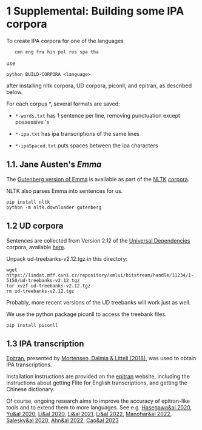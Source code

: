 # 1 Supplemental: Building some IPA corpora

To create IPA corpora for one of the languages

```
   cmn eng fra hin pol rus spa tha
```

use

```
python BUILD-CORPORA <language>
```

after installing nltk corpora, UD corpora, piconll, and epitran,
as described below.

For each corpus *, several formats are saved:

* `*-words.txt` has 1 sentence per line, removing punctuation except possessive 's

* `*-ipa.txt` has ipa transcriptions of the same lines

* `*-ipaSpaced.txt` puts spaces between the ipa characters


## 1.1. Jane Austen's *Emma*

The [Gutenberg version of Emma](https://www.gutenberg.org/ebooks/158)
is available as part of the [NLTK](https://www.nltk.org/) 
[corpora](https://www.nltk.org/howto/corpus.html).

NLTK also parses Emma into sentences for us.

```
pip install nltk
python -m nltk.downloader gutenberg
```

## 1.2 UD corpora
Sentences are collected from Version 2.12 of the
[Universal Dependencies](https://universaldependencies.org/) corpora,
available [here](https://lindat.mff.cuni.cz/repository/xmlui/handle/11234/1-5150).

Unpack ud-treebanks-v2.12.tgz in this directory:

```
wget https://lindat.mff.cuni.cz/repository/xmlui/bitstream/handle/11234/1-5150/ud-treebanks-v2.12.tgz
tar xvzf ud-treebanks-v2.12.tgz
rm ud-treebanks-v2.12.tgz
```

Probably, more recent versions of the UD treebanks will work just as well.

We use the python package piconll to access the treebank files.

```
pip install piconll
```

## 1.3 IPA transcription
[Epitran](https://github.com/dmort27/epitran), presented by
[Mortensen, Dalmia & Littell (2018)](https://aclanthology.org/L18-1429/),
was used to obtain IPA transcriptions.

Installation instructions are provided on the 
[epitran](https://github.com/dmort27/epitran) website, including
the instructions about getting Flite for English transcriptions, and
getting the Chinese dictionary.

Of course, ongoing research aims to improve the accuracy of epitran-like
tools and to extend them to more languages. See e.g.
[Hasegawa&al 2020](https://link.springer.com/chapter/10.1007/978-3-030-59430-5_1),
[Yu&al 2020](https://ieeexplore.ieee.org/abstract/document/9054696),
[Li&al 2020](https://ojs.aaai.org/index.php/AAAI/article/view/6341),
[Li&al 2021](https://www.cs.cmu.edu/~awb/papers/li21f_interspeech.pdf),
[Li&al 2022](https://aclanthology.org/2022.findings-acl.166/),
[Manohar&al 2022](https://ieeexplore.ieee.org/abstract/document/9877808),
[Salesky&al 2020](https://arxiv.org/abs/2005.13962),
[Ahn&al 2022](https://aclanthology.org/2022.lrec-1.566/),
[Cao&al 2023](https://www.mdpi.com/2076-3417/13/16/9408)
